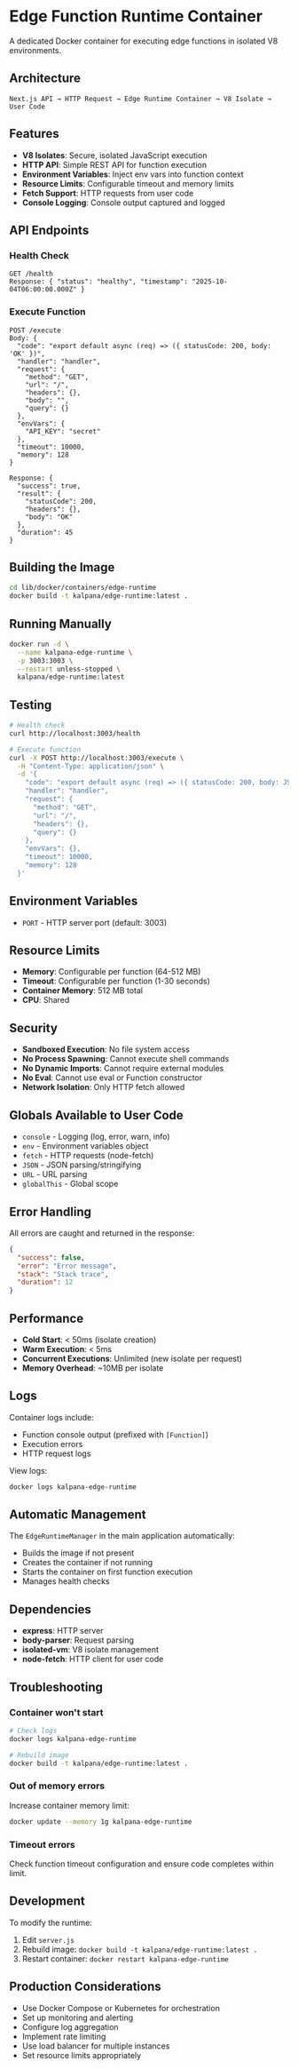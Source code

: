 # Edge Function Runtime Container

A dedicated Docker container for executing edge functions in isolated V8 environments.

## Architecture

```
Next.js API → HTTP Request → Edge Runtime Container → V8 Isolate → User Code
```

## Features

- **V8 Isolates**: Secure, isolated JavaScript execution
- **HTTP API**: Simple REST API for function execution
- **Environment Variables**: Inject env vars into function context
- **Resource Limits**: Configurable timeout and memory limits
- **Fetch Support**: HTTP requests from user code
- **Console Logging**: Console output captured and logged

## API Endpoints

### Health Check
```
GET /health
Response: { "status": "healthy", "timestamp": "2025-10-04T06:00:00.000Z" }
```

### Execute Function
```
POST /execute
Body: {
  "code": "export default async (req) => ({ statusCode: 200, body: 'OK' })",
  "handler": "handler",
  "request": {
    "method": "GET",
    "url": "/",
    "headers": {},
    "body": "",
    "query": {}
  },
  "envVars": {
    "API_KEY": "secret"
  },
  "timeout": 10000,
  "memory": 128
}

Response: {
  "success": true,
  "result": {
    "statusCode": 200,
    "headers": {},
    "body": "OK"
  },
  "duration": 45
}
```

## Building the Image

```bash
cd lib/docker/containers/edge-runtime
docker build -t kalpana/edge-runtime:latest .
```

## Running Manually

```bash
docker run -d \
  --name kalpana-edge-runtime \
  -p 3003:3003 \
  --restart unless-stopped \
  kalpana/edge-runtime:latest
```

## Testing

```bash
# Health check
curl http://localhost:3003/health

# Execute function
curl -X POST http://localhost:3003/execute \
  -H "Content-Type: application/json" \
  -d '{
    "code": "export default async (req) => ({ statusCode: 200, body: JSON.stringify({ message: \"Hello World\" }) })",
    "handler": "handler",
    "request": {
      "method": "GET",
      "url": "/",
      "headers": {},
      "query": {}
    },
    "envVars": {},
    "timeout": 10000,
    "memory": 128
  }'
```

## Environment Variables

- `PORT` - HTTP server port (default: 3003)

## Resource Limits

- **Memory**: Configurable per function (64-512 MB)
- **Timeout**: Configurable per function (1-30 seconds)
- **Container Memory**: 512 MB total
- **CPU**: Shared

## Security

- **Sandboxed Execution**: No file system access
- **No Process Spawning**: Cannot execute shell commands
- **No Dynamic Imports**: Cannot require external modules
- **No Eval**: Cannot use eval or Function constructor
- **Network Isolation**: Only HTTP fetch allowed

## Globals Available to User Code

- `console` - Logging (log, error, warn, info)
- `env` - Environment variables object
- `fetch` - HTTP requests (node-fetch)
- `JSON` - JSON parsing/stringifying
- `URL` - URL parsing
- `globalThis` - Global scope

## Error Handling

All errors are caught and returned in the response:

```json
{
  "success": false,
  "error": "Error message",
  "stack": "Stack trace",
  "duration": 12
}
```

## Performance

- **Cold Start**: < 50ms (isolate creation)
- **Warm Execution**: < 5ms
- **Concurrent Executions**: Unlimited (new isolate per request)
- **Memory Overhead**: ~10MB per isolate

## Logs

Container logs include:
- Function console output (prefixed with `[Function]`)
- Execution errors
- HTTP request logs

View logs:
```bash
docker logs kalpana-edge-runtime
```

## Automatic Management

The `EdgeRuntimeManager` in the main application automatically:
- Builds the image if not present
- Creates the container if not running
- Starts the container on first function execution
- Manages health checks

## Dependencies

- **express**: HTTP server
- **body-parser**: Request parsing
- **isolated-vm**: V8 isolate management
- **node-fetch**: HTTP client for user code

## Troubleshooting

### Container won't start
```bash
# Check logs
docker logs kalpana-edge-runtime

# Rebuild image
docker build -t kalpana/edge-runtime:latest .
```

### Out of memory errors
Increase container memory limit:
```bash
docker update --memory 1g kalpana-edge-runtime
```

### Timeout errors
Check function timeout configuration and ensure code completes within limit.

## Development

To modify the runtime:
1. Edit `server.js`
2. Rebuild image: `docker build -t kalpana/edge-runtime:latest .`
3. Restart container: `docker restart kalpana-edge-runtime`

## Production Considerations

- Use Docker Compose or Kubernetes for orchestration
- Set up monitoring and alerting
- Configure log aggregation
- Implement rate limiting
- Use load balancer for multiple instances
- Set resource limits appropriately
